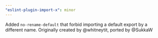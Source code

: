 ```yaml
---
"eslint-plugin-import-x": minor
---
```


Added `no-rename-default` that forbid importing a default export by a different name. Originally created by @whitneytit, ported by @SukkaW
